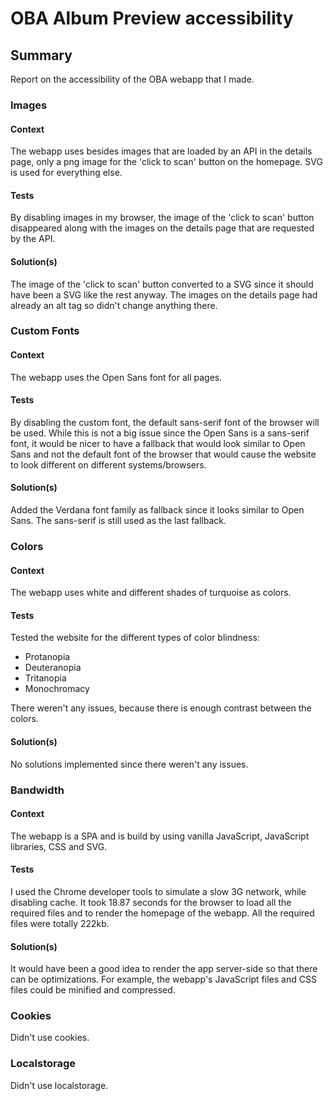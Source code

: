 # OBA Album Preview accessibility 

## Summary
Report on the accessibility of the OBA webapp that I made.

### Images

#### Context
The webapp uses besides images that are loaded by an API in the details page, only a png image for the 'click to scan' button on the homepage. SVG is used for everything else.

#### Tests
By disabling images in my browser, the image of the 'click to scan' button disappeared along with the images on the details page that are requested by the API.

#### Solution(s)
The image of the 'click to scan' button converted to a SVG since it should have been a SVG like the rest anyway. The images on the details page had already an alt tag so didn't change anything there.

### Custom Fonts

#### Context
The webapp uses the Open Sans font for all pages.

#### Tests
By disabling the custom font, the default sans-serif font of the browser will be used. 
While this is not a big issue since the Open Sans is a sans-serif font, 
it would be nicer to have a fallback that would look similar to Open Sans 
and not the default font of the browser that would cause the website to look different on different systems/browsers.

#### Solution(s)
Added the Verdana font family as fallback since it looks similar to Open Sans. The sans-serif is still used as the last fallback.

### Colors

#### Context
The webapp uses white and different shades of turquoise as colors.

#### Tests
Tested the website for the different types of color blindness:
- Protanopia
- Deuteranopia
- Tritanopia
- Monochromacy

There weren't any issues, because there is enough contrast between the colors.

#### Solution(s)
No solutions implemented since there weren't any issues.

### Bandwidth

#### Context
The webapp is a SPA and is build by using vanilla JavaScript, JavaScript libraries, CSS and SVG.

#### Tests
I used the Chrome developer tools to simulate a slow 3G network, while disabling cache.
It took 18.87 seconds for the browser to load all the required files and to render the homepage of the webapp.
All the required files were totally 222kb.

#### Solution(s)
It would have been a good idea to render the app server-side so that there can be optimizations.
For example, the webapp's JavaScript files and CSS files could be minified and compressed.


### Cookies
Didn't use cookies.

### Localstorage
Didn't use localstorage.